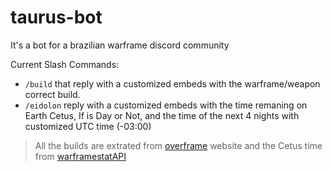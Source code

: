 # taurus-bot
It's a bot for a brazilian warframe discord community

Current Slash Commands:
*  `/build` that reply with a customized embeds with the warframe/weapon correct build.
* `/eidolon` reply with a customized embeds with the time remaning on Earth Cetus, If is Day or Not, and the time of the next 4 nights with customized UTC time (-03:00)

> All the builds are extrated from [overframe](https://overframe.gg/) website and the Cetus time from [warframestatAPI](https://api.warframestat.us/pc)
